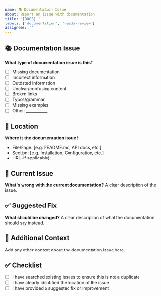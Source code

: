 ```yaml
---
name: 📚 Documentation Issue
about: Report an issue with documentation
title: '[DOCS] '
labels: ['documentation', 'needs-review']
assignees: ''
---
```


## 📚 Documentation Issue

**What type of documentation issue is this?**
- [ ] Missing documentation
- [ ] Incorrect information
- [ ] Outdated information
- [ ] Unclear/confusing content
- [ ] Broken links
- [ ] Typos/grammar
- [ ] Missing examples
- [ ] Other: ___________

## 📍 Location
**Where is the documentation issue?**
- File/Page: [e.g. README.md, API docs, etc.]
- Section: [e.g. Installation, Configuration, etc.]
- URL (if applicable): 

## 🐛 Current Issue
**What's wrong with the current documentation?**
A clear description of the issue.

## ✅ Suggested Fix
**What should be changed?**
A clear description of what the documentation should say instead.

## 📝 Additional Context
Add any other context about the documentation issue here.

## ✅ Checklist
- [ ] I have searched existing issues to ensure this is not a duplicate
- [ ] I have clearly identified the location of the issue
- [ ] I have provided a suggested fix or improvement